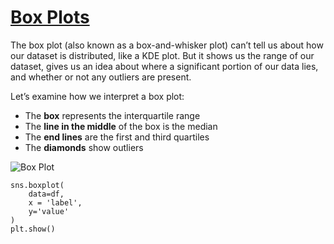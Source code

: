 # [Box Plots](https://www.codecademy.com/paths/visualize-data-with-python/tracks/advanced-graphing-in-python/modules/seaborn-dvp/lessons/seaborn-distributions/exercises/box-plots-i)
The box plot (also known as a box-and-whisker plot) can’t tell us about how our dataset is distributed, like a KDE plot. But it shows us the range of our dataset, gives us an idea about where a significant portion of our data lies, and whether or not any outliers are present.

Let’s examine how we interpret a box plot:
* The **box** represents the interquartile range
* The **line in the middle** of the box is the median
* The **end lines** are the first and third quartiles
* The **diamonds** show outliers

![Box Plot](https://content.codecademy.com/courses/updated_images/box-plot-white_Updated_1.svg)

```
sns.boxplot(
    data=df, 
    x = 'label', 
    y='value'
)
plt.show()
```
